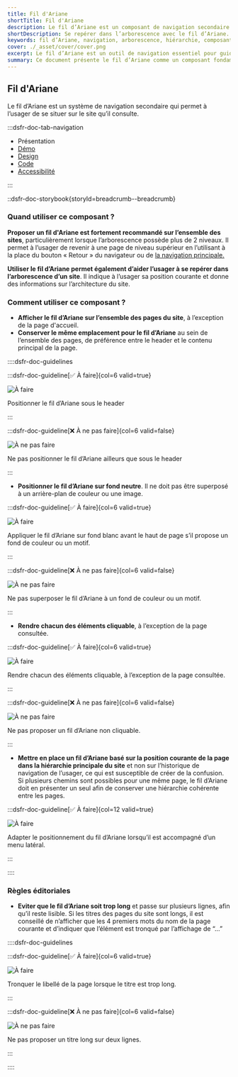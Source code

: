```yaml
---
title: Fil d'Ariane
shortTitle: Fil d'Ariane
description: Le fil d’Ariane est un composant de navigation secondaire permettant à l’usager de se repérer dans l’arborescence d’un site et de revenir à un niveau supérieur.
shortDescription: Se repérer dans l’arborescence avec le fil d’Ariane.
keywords: fil d’Ariane, navigation, arborescence, hiérarchie, composant, UX, design system, position, retour, accessibilité
cover: ./_asset/cover/cover.png
excerpt: Le fil d’Ariane est un outil de navigation essentiel pour guider l’usager dans une structure de site complexe. Il indique la position courante et facilite les retours à des pages de niveau supérieur.
summary: Ce document présente le fil d’Ariane comme un composant fondamental de navigation secondaire. Il explique quand l’utiliser, comment le positionner correctement dans la page, les règles de cliquabilité, les restrictions liées au fond et les principes éditoriaux à respecter. Le fil d’Ariane renforce l’orientation de l’usager en lui offrant un repère visuel clair dans l’architecture du site. Ce guide s’adresse aux designers et intégrateurs souhaitant garantir une navigation fluide et cohérente dans des environnements complexes.
---
```


## Fil d'Ariane

Le fil d’Ariane est un système de navigation secondaire qui permet à l’usager de se situer sur le site qu’il consulte.

:::dsfr-doc-tab-navigation

- Présentation
- [Démo](./demo/index.md)
- [Design](./design/index.md)
- [Code](./code/index.md)
- [Accessibilité](./accessibility/index.md)

:::

::dsfr-doc-storybook{storyId=breadcrumb--breadcrumb}

### Quand utiliser ce composant ?

**Proposer un fil d'Ariane est fortement recommandé sur l’ensemble des sites**, particulièrement lorsque l’arborescence possède plus de 2 niveaux. Il permet à l’usager de revenir à une page de niveau supérieur en l’utilisant à la place du bouton « Retour » du navigateur ou de [la navigation principale.](../../../navigation/_part/doc/index.md)

**Utiliser le fil d’Ariane permet également d’aider l’usager à se repérer dans l’arborescence d’un site**. Il indique à l’usager sa position courante et donne des informations sur l’architecture du site.

### Comment utiliser ce composant ?

- **Afficher le fil d’Ariane sur l’ensemble des pages du site**, à l’exception de la page d'accueil.
- **Conserver le même emplacement pour le fil d’Ariane** au sein de l’ensemble des pages, de préférence entre le header et le contenu principal de la page.

::::dsfr-doc-guidelines

:::dsfr-doc-guideline[✅ À faire]{col=6 valid=true}

![À faire](./_asset/use/do-1.png)

Positionner le fil d’Ariane sous le header

:::

:::dsfr-doc-guideline[❌ À ne pas faire]{col=6 valid=false}

![À ne pas faire](./_asset/use/dont-1.png)

Ne pas positionner le fil d’Ariane ailleurs que sous le header

:::

- **Positionner le fil d’Ariane sur fond neutre**. Il ne doit pas être superposé à un arrière-plan de couleur ou une image.

:::dsfr-doc-guideline[✅ À faire]{col=6 valid=true}

![À faire](./_asset/use/do-2.png)

Appliquer le fil d’Ariane sur fond blanc avant le haut de page s’il propose un fond de couleur ou un motif.

:::

:::dsfr-doc-guideline[❌ À ne pas faire]{col=6 valid=false}

![À ne pas faire](./_asset/use/dont-2.png)

Ne pas superposer le fil d’Ariane à un fond de couleur ou un motif.

:::

- **Rendre chacun des éléments cliquable**, à l’exception de la page consultée.

:::dsfr-doc-guideline[✅ À faire]{col=6 valid=true}

![À faire](./_asset/use/do-3.png)

Rendre chacun des éléments cliquable, à l’exception de la page consultée.

:::

:::dsfr-doc-guideline[❌ À ne pas faire]{col=6 valid=false}

![À ne pas faire](./_asset/use/dont-3.png)

Ne pas proposer un fil d’Ariane non cliquable.

:::

- **Mettre en place un fil d’Ariane basé sur la position courante de la page dans la hiérarchie principale du site** et non sur l’historique de navigation de l’usager, ce qui est susceptible de créer de la confusion. Si plusieurs chemins sont possibles pour une même page, le fil d’Ariane doit en présenter un seul afin de conserver une hiérarchie cohérente entre les pages.

:::dsfr-doc-guideline[✅ À faire]{col=12 valid=true}

![À faire](./_asset/use/do-4.png)

Adapter le positionnement du fil d’Ariane lorsqu’il est accompagné d’un menu latéral.

:::

::::

### Règles éditoriales

- **Eviter que le fil d’Ariane soit trop long** et passe sur plusieurs lignes, afin qu’il reste lisible. Si les titres des pages du site sont longs, il est conseillé de n’afficher que les 4 premiers mots du nom de la page courante et d’indiquer que l’élément est tronqué par l’affichage de “…”

::::dsfr-doc-guidelines

:::dsfr-doc-guideline[✅ À faire]{col=6 valid=true}

![À faire](./_asset/edit/do-1.png)

Tronquer le libellé de la page lorsque le titre est trop long.

:::

:::dsfr-doc-guideline[❌ À ne pas faire]{col=6 valid=false}

![À ne pas faire](./_asset/edit/dont-1.png)

Ne pas proposer un titre long sur deux lignes.

:::

::::